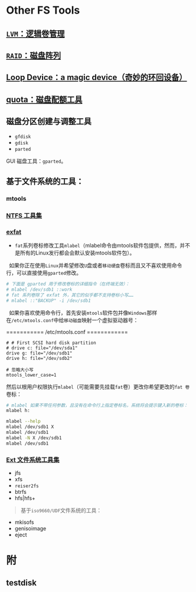 # Other FS Tools
## [`LVM`：逻辑卷管理](fs_tools/lvm.md)
## [`RAID`：磁盘阵列](fs_tools/raid.md)
## [Loop Device：a magic device（奇妙的环回设备）](fs_tools/loopback.md)
## [quota：磁盘配额工具](fs_tools/quota.md)

## 磁盘分区创建与调整工具

+ `gfdisk`
+ `gdisk`
+ `parted`

GUI 磁盘工具：`gparted`。

## 基于文件系统的工具：
### mtools

### [NTFS 工具集](fs_tools/ntfs-utils.md)
### [exfat](fs_tools/exfat_utils.md)

+ `fat`系列卷标修改工具`mlabel`（mlabel命令由mtools软件包提供，然而，并不是所有的Linux发行都会会默认安装mtools软件包）。

&nbsp;&nbsp;如果你正在使用`Linux`并希望修改`U`盘或者`移动硬盘`卷标而且又不喜欢使用命令行，可以直接使用`gparted`修改。

```Bash
# 下面是 gparted 用于修改卷标的详细指令（在终端无效）：
# mlabel /dev/sdb1 ::work
# fat 系列卷除了 exfat 外，其它的似乎都不支持卷标小写……
# mlabel ::"BACKUP" -i /dev/sdb1
```

&nbsp;&nbsp;如果你喜欢使用命令行，首先安装`mtools`软件包并像`Windows`那样在`/etc/mtools.conf`中给`移动磁盘`映射一个虚拟驱动器号：

=========== /etc/mtools.conf ============

```config
# # First SCSI hard disk partition
# drive c: file="/dev/sda1"
drive g: file="/dev/sdb1"
drive h: file="/dev/sdb2"

# 忽略大小写
mtools_lower_case=1
```

然后以根用户权限执行`mlabel`（可能需要先挂载`fat`卷）更改你希望更改的`fat 卷`卷标：

```Bash
# mlabel 如果不带任何参数，且没有在命令行上指定卷标名，系统将会提示键入新的卷标：
mlabel h: 

mlabel --help
mlabel /dev/sdb1 X
mlabel /dev/sdb1
mlabel -N X /dev/sdb1
mlabel /dev/sdb1
```

### [Ext 文件系统工具集](fs_tools/ext_fs_utils.md)

+ jfs
+ xfs
+ `reiser2fs`
+ btrfs
+ hfs|hfs+

> 基于`iso9660/UDF`文件系统的工具：

+ mkisofs
+ genisoimage
+ eject

# 附
## testdisk
